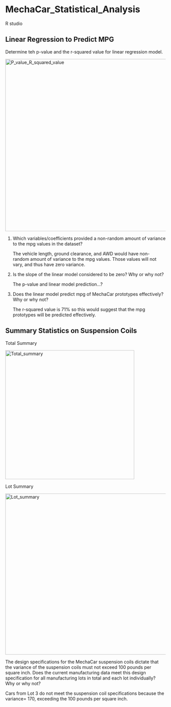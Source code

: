 # MechaCar_Statistical_Analysis
R studio
## Linear Regression to Predict MPG

Determine teh p-value and the r-squared value for linear regression model.

<img width="541" alt="P_value_R_squared_value" src="https://user-images.githubusercontent.com/111452227/216151093-d405413e-940c-434b-a254-f5cd060ccf3c.png">

 1. Which variables/coefficients provided a non-random amount of variance to the mpg values in the dataset?

    The vehicle length, ground clearance, and AWD would have non-random amount of variance to the mpg values.  Those values will not vary, and thus have zero variance. 

 2. Is the slope of the linear model considered to be zero?  Why or why not?

    The p-value and linear model prediction...?
 
 3. Does the linear model predict mpg of MechaCar prototypes effectively?  Why or why not?

    The r-squared value is 71% so this would suggest that the mpg prototypes will be predicted effectively. 
    
    
## Summary Statistics on Suspension Coils

Total Summary

<img width="405" alt="Total_summary" src="https://user-images.githubusercontent.com/111452227/216195959-d6d5303f-4462-4fb2-9476-31122e7d9b67.png">

Lot Summary

<img width="506" alt="Lot_summary" src="https://user-images.githubusercontent.com/111452227/216196035-950be0c3-ef7f-4ae6-830a-9d3afd233747.png">

The design specifications for the MechaCar suspension coils dictate that the variance of the suspension coils must not exceed 100 pounds per square inch. Does the current manufacturing data meet this design specification for all manufacturing lots in total and each lot individually? Why or why not?

  Cars from Lot 3 do not meet the suspension coil specifications because the variance= 170, exceeding the 100 pounds per square inch. 
